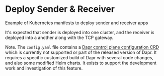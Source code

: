# Deploy Sender & Receiver

Example of Kubernetes manifests to deploy sender and receiver apps

It's expected that sender is deployed into one cluster, and the receiver is deployed into a another along with the TCP gateway.

Note. The `config.yaml` file contains a [Dapr control plane configuration CRD](https://docs.dapr.io/operations/configuration/configuration-overview/#control-plane-configuration) which is currently not supported or part of the released version of Dapr. It requires a specific customized build of Dapr with several code changes, and also some modified Helm charts. It exists to support the development work and investigation of this feature.
